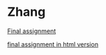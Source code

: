# Zhang

[Final assignment](https://github.com/zqr544133141/Zhang/blob/master/Final%20Assignment%20AEA1.ipynb)

[final assignment in html version](https://github.com/zqr544133141/Zhang/blob/master/Final%20Assignment%20AEA1.html)
